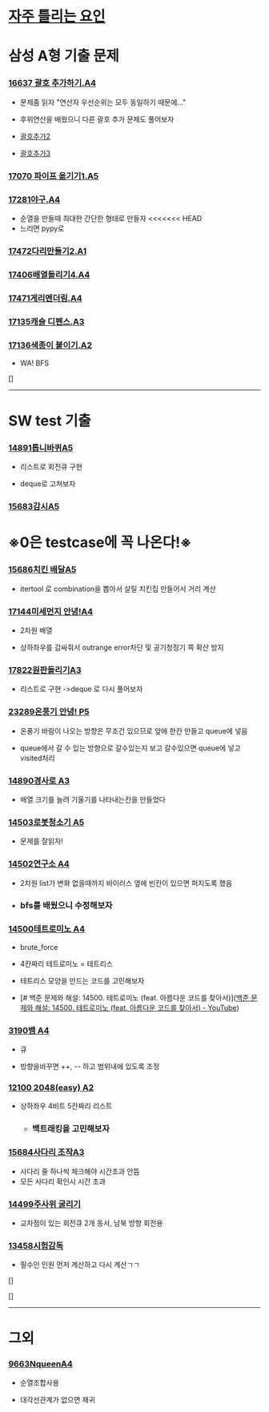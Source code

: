 # [자주 틀리는 요인](https://www.acmicpc.net/blog/view/70)

# 삼성  A형 기출 문제

### [16637 괄호 추가하기.A4](https://www.acmicpc.net/problem/16637)

- 문제좀 읽자 "연산자 우선순위는 모두 동일하기 때문에..."

- 후위연산을 배웠으니 다른 괄호 추가 문제도 풀어보자

- [괄호추가2](https://www.acmicpc.net/problem/16638)

- [괄호추가3](https://www.acmicpc.net/problem/16639)

### [17070 파이프 옮기기1.A5](https://www.acmicpc.net/problem/17070)

### [17281야구.A4](https://www.acmicpc.net/problem/17281)

- 순열을 만들때 최대한 간단한 형태로 만들자
  <<<<<<< HEAD
- 느리면 pypy로 

### [17472다리만들기2.A1](https://www.acmicpc.net/problem/17472)

### [17406배열돌리기4.A4](https://www.acmicpc.net/problem/17406)

### [17471게리멘더링.A4](https://www.acmicpc.net/problem/17471)

### [17135캐슬 디펜스.A3](https://www.acmicpc.net/problem/17135)

### [17136색종이 붙이기.A2](https://www.acmicpc.net/problem/17136)

- WA! BFS

[]

---

# SW test 기출

### [14891톱니바퀴A5](https://www.acmicpc.net/problem/14891)

- 리스트로 회전큐 구현

- deque로 고쳐보자

### [15683감시A5](https://www.acmicpc.net/problem/15683)

# ※0은 testcase에 꼭 나온다!※

### [15686치킨 배달A5](https://www.acmicpc.net/problem/15686)

- itertool 로 combination을 뽑아서 살릴 치킨집 만들어서 거리 계산

### [17144미세먼지 안녕!A4](https://www.acmicpc.net/problem/17144)

- 2차원 배열 

- 상하좌우를 감싸줘서 outrange error차단 및 공기청정기 쪽 확산 방지

### [17822원판돌리기A3](https://www.acmicpc.net/problem/17822)

- 리스트로 구현 ->deque 로 다시 풀어보자

### [23289온풍기 안녕! P5](https://www.acmicpc.net/problem/23289)

- 온풍기 바람이 나오는 방향은 무조건 있으므로 앞에 한칸 만들고 queue에 넣음

- queue에서 갈 수 있는 방향으로 갈수있는지 보고 갈수있으면  queue에 넣고 visited처리

### [14890경사로 A3](https://www.acmicpc.net/problem/14890)

- 배열 크기를 늘려 기울기를 나타내는칸을 만들었다

### [14503로봇청소기 A5](https://www.acmicpc.net/problem/14503)

- 문제를 잘읽자!

### [14502연구소 A4](https://www.acmicpc.net/problem/14502)

- 2차원 list가 변화 없을때까지 바이러스 옆에 빈칸이 있으면 퍼지도록 했음

- ### bfs를 배웠으니 수정해보자

### [14500테트로미노 A4](https://www.acmicpc.net/problem/14500)

- brute_force

- 4칸짜리 테트로미노 = 테트리스

- 테트리스 모양을 만드는 코드를 고민해보자

- [# 백준 문제와 해설: 14500. 테트로미노 (feat. 아름다운 코드를 찾아서)]([백준 문제와 해설: 14500. 테트로미노 (feat. 아름다운 코드를 찾아서) - YouTube](https://www.youtube.com/watch?v=ihOcWnoY3HQ))

### [3190뱀 A4](https://www.acmicpc.net/problem/3190)

- 큐 

- 방향을바꾸면 ++, -- 하고 범위내에 있도록 조정

### [12100 2048(easy) A2](https://www.acmicpc.net/problem/12100)

- 상하좌우 4비트 5칸짜리 리스트
  
  - ### 백트래킹을 고민해보자

### [15684사다리 조작A3](https://www.acmicpc.net/submit/15684/48296931)

- 사다리 줄 하나씩 체크해야 시간초과 안뜸
- 모든 사다리 확인시 시간 초과

### [14499주사위 굴리기](https://www.acmicpc.net/problem/14499)

- 교차점이 있는 회전큐 2개 동서, 남북 방향 회전용

### [13458시험감독](https://www.acmicpc.net/problem/13458)

- 필수인 인원 먼저 계산하고 다시 계산ㄱㄱ

[]

[]





---

# 그외

### [9663NqueenA4](https://www.acmicpc.net/problem/9663)

- 순열조합사용

- 대각선관계가 없으면 재귀